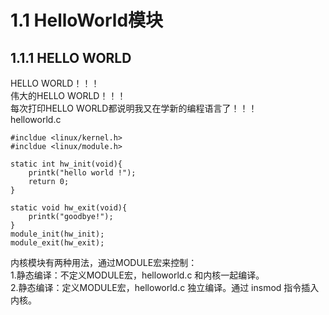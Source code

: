 # 1.1 HelloWorld模块
## 1.1.1 HELLO WORLD

HELLO WORLD！！！  
伟大的HELLO WORLD！！！  
每次打印HELLO WORLD都说明我又在学新的编程语言了！！！  
helloworld.c
```
#incldue <linux/kernel.h>
#incldue <linux/module.h>

static int hw_init(void){
	printk("hello world !");
	return 0;
}

static void hw_exit(void){
	printk("goodbye!");
}
module_init(hw_init);
module_exit(hw_exit);
```

内核模块有两种用法，通过MODULE宏来控制：  
    1.静态编译：不定义MODULE宏，helloworld.c 和内核一起编译。  
    2.静态编译：定义MODULE宏，helloworld.c 独立编译。通过 insmod 指令插入内核。  
